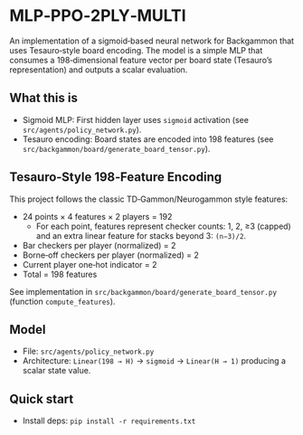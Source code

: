 # MLP‑PPO‑2PLY‑MULTI

An implementation of a sigmoid‑based neural network for Backgammon that uses Tesauro‑style board encoding. The model is a simple MLP that consumes a 198‑dimensional feature vector per board state (Tesauro’s representation) and outputs a scalar evaluation.

## What this is
- Sigmoid MLP: First hidden layer uses `sigmoid` activation (see `src/agents/policy_network.py`).
- Tesauro encoding: Board states are encoded into 198 features (see `src/backgammon/board/generate_board_tensor.py`).

## Tesauro‑Style 198‑Feature Encoding
This project follows the classic TD‑Gammon/Neurogammon style features:
- 24 points × 4 features × 2 players = 192
  - For each point, features represent checker counts: 1, 2, ≥3 (capped) and an extra linear feature for stacks beyond 3: `(n−3)/2`.
- Bar checkers per player (normalized) = 2
- Borne‑off checkers per player (normalized) = 2
- Current player one‑hot indicator = 2
- Total = 198 features

See implementation in `src/backgammon/board/generate_board_tensor.py` (function `compute_features`).

## Model
- File: `src/agents/policy_network.py`
- Architecture: `Linear(198 → H)` → `sigmoid` → `Linear(H → 1)` producing a scalar state value.

## Quick start
- Install deps: `pip install -r requirements.txt`
